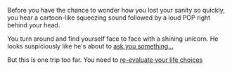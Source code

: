 Before you have the chance to wonder how you lost your sanity so quickly, you hear a cartoon-like squeezing sound followed by a loud POP right behind your head.

You turn around and find yourself face to face with a shining unicorn. He looks suspiciously like he's about to [ask you something...](../../unicorn/thebigquestion/thebigquestion.md)

But this is one trip too far. You need to [re-evaluate your life choices](../../shrooms/never-again.md)